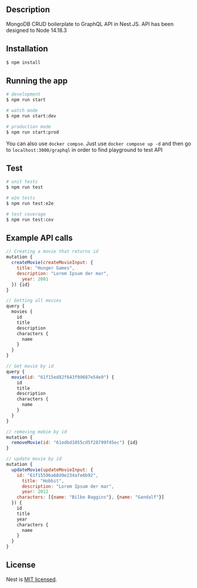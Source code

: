 
## Description

MongoDB CRUD boilerplate to GraphQL API in Nest.JS. API has been designed to Node 14.18.3

## Installation

```bash
$ npm install
```

## Running the app

```bash
# development
$ npm run start

# watch mode
$ npm run start:dev

# production mode
$ npm run start:prod
```

You can also use `docker compse`. Just use `docker compose up -d` and then go to `localhost:3000/graphql` in order to find playground to test API 

## Test

```bash
# unit tests
$ npm run test

# e2e tests
$ npm run test:e2e

# test coverage
$ npm run test:cov
```

## Example API calls

```javascript
// Creating a movie that returns id
mutation {
  createMovie(createMovieInput: {
    title: "Hunger Games",
    description: "Lorem Ipsum der mar",
      year: 2001
  }) {id}
}

// Getting all movies
query {
  movies {
    id
    title
    description
    characters {
      name
    }
  }
}

// Get movie by id
query {
  movie(id: "61f15ed82f643f99687e54e9") {
    id
    title
    description
    characters {
      name
    }
  }
}

// removing mobie by id
mutation {
  removeMovie(id: "61edbd1055cd5f28799f45ec") {id}
}

// update movie by id
mutation {
  updateMovie(updateMovieInput: {
    id: "61f15596a68d9e234afe6b92",
      title: "Hobbit",
      description: "Lorem Ipsum der mar",
      year: 2012
    characters: [{name: "Bilbo Baggins"}, {name: "Gandalf"}]
  }) {
    id
    title
    year
    characters {
      name
    }
  }
}
```

## License

Nest is [MIT licensed](LICENSE).
